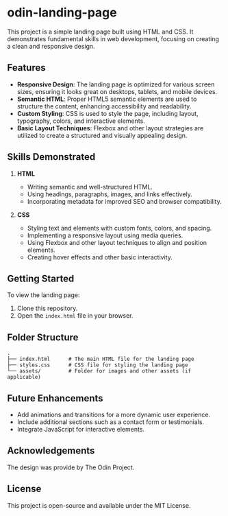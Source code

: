 # odin-landing-page

This project is a simple landing page built using HTML and CSS. It demonstrates fundamental skills in web development, focusing on creating a clean and responsive design.

## Features

- **Responsive Design**: The landing page is optimized for various screen sizes, ensuring it looks great on desktops, tablets, and mobile devices.
- **Semantic HTML**: Proper HTML5 semantic elements are used to structure the content, enhancing accessibility and readability.
- **Custom Styling**: CSS is used to style the page, including layout, typography, colors, and interactive elements.
- **Basic Layout Techniques**: Flexbox and other layout strategies are utilized to create a structured and visually appealing design.

## Skills Demonstrated

1. **HTML**
   - Writing semantic and well-structured HTML.
   - Using headings, paragraphs, images, and links effectively.
   - Incorporating metadata for improved SEO and browser compatibility.

2. **CSS**
   - Styling text and elements with custom fonts, colors, and spacing.
   - Implementing a responsive layout using media queries.
   - Using Flexbox and other layout techniques to align and position elements.
   - Creating hover effects and other basic interactivity.

## Getting Started

To view the landing page:

1. Clone this repository.
2. Open the `index.html` file in your browser.

## Folder Structure

```
.
├── index.html      # The main HTML file for the landing page
├── styles.css      # CSS file for styling the landing page
└── assets/         # Folder for images and other assets (if applicable)
```

## Future Enhancements

- Add animations and transitions for a more dynamic user experience.
- Include additional sections such as a contact form or testimonials.
- Integrate JavaScript for interactive elements.

## Acknowledgements

The design was provide by The Odin Project.

## License

This project is open-source and available under the MIT License.
